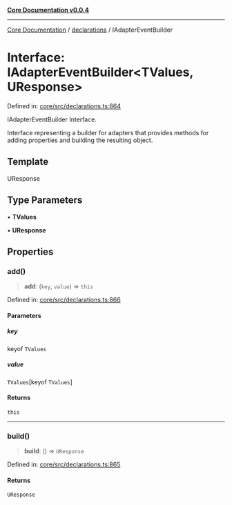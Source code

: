 [**Core Documentation v0.0.4**](../../README.md)

***

[Core Documentation](../../modules.md) / [declarations](../README.md) / IAdapterEventBuilder

# Interface: IAdapterEventBuilder\<TValues, UResponse\>

Defined in: [core/src/declarations.ts:864](https://github.com/stonemjs/core/blob/e4675fc5d1a8e120fdb4d54e226a2496fdda3681/src/declarations.ts#L864)

IAdapterEventBuilder Interface.

Interface representing a builder for adapters that provides methods for adding properties and building the resulting object.

## Template

UResponse

## Type Parameters

• **TValues**

• **UResponse**

## Properties

### add()

> **add**: (`key`, `value`) => `this`

Defined in: [core/src/declarations.ts:866](https://github.com/stonemjs/core/blob/e4675fc5d1a8e120fdb4d54e226a2496fdda3681/src/declarations.ts#L866)

#### Parameters

##### key

keyof `TValues`

##### value

`TValues`\[keyof `TValues`\]

#### Returns

`this`

***

### build()

> **build**: () => `UResponse`

Defined in: [core/src/declarations.ts:865](https://github.com/stonemjs/core/blob/e4675fc5d1a8e120fdb4d54e226a2496fdda3681/src/declarations.ts#L865)

#### Returns

`UResponse`
